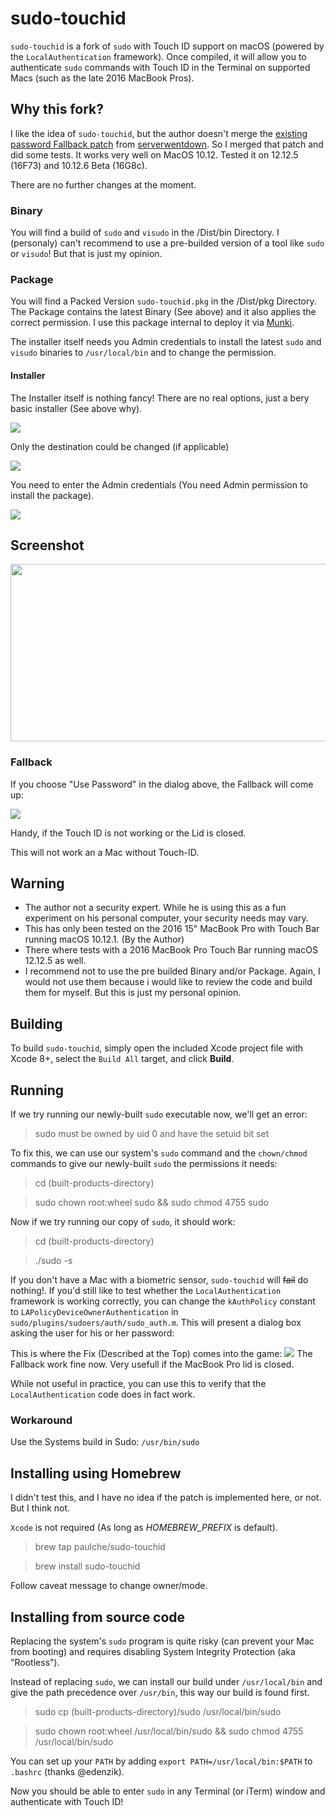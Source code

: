# sudo-touchid
`sudo-touchid` is a fork of `sudo` with Touch ID support on macOS (powered by the `LocalAuthentication` framework). Once compiled, it will allow you to authenticate `sudo` commands with Touch ID in the Terminal on supported Macs (such as the late 2016 MacBook Pros).

## Why this fork?

I like the idea of `sudo-touchid`, but the author doesn't merge the [existing password Fallback patch](https://github.com/mattrajca/sudo-touchid/pull/15) from [serverwentdown](https://github.com/serverwentdown).
So I merged that patch and did some tests. It works very well on MacOS 10.12. Tested it on 12.12.5 (16F73) and 10.12.6 Beta (16G8c).

There are no further changes at the moment.

### Binary

You will find a build of `sudo` and `visudo` in the /Dist/bin Directory.
I (personaly) can't recommend to use a pre-builded version of a tool like `sudo` or `visudo`!
But that is just my opinion.

### Package

You will find a Packed Version `sudo-touchid.pkg` in the /Dist/pkg Directory.
The Package contains the latest Binary (See above) and it also applies the correct permission.
I use this package internal to deploy it via [Munki](https://github.com/munki/munki/wiki).

The installer itself needs you Admin credentials to install the latest `sudo` and `visudo` binaries to `/usr/local/bin` and to change the permission.

#### Installer

The Installer itself is nothing fancy! There are no real options, just a bery basic installer (See above why).

<img src="images/installer1.png?raw=true" />

Only the destination could be changed (if applicable)

<img src="images/installer2.png?raw=true" />

You need to enter the Admin credentials (You need Admin permission to install the package).

<img src="images/installer3.png?raw=true" />

## Screenshot

<img src="images/Screenshot.png?raw=true" width=556 height=284 />

### Fallback

If you choose "Use Password" in the dialog above, the Fallback will come up:

<img src="images/auto_fallback.png?raw=true" />

Handy, if the Touch ID is not working or the Lid is closed.

This will not work an a Mac without Touch-ID.

## Warning

- The author not a security expert. While he is using this as a fun experiment on his personal computer, your security needs may vary.
- This has only been tested on the 2016 15" MacBook Pro with Touch Bar running macOS 10.12.1. (By the Author)
- There where tests with a 2016 MacBook Pro Touch Bar running macOS 12.12.5 as well.
- I recommend not to use the pre builded Binary and/or Package. Again, I would not use them because i would like to review the code and build them for myself. But this is just my personal opinion.

## Building

To build `sudo-touchid`, simply open the included Xcode project file with Xcode 8+, select the `Build All` target, and click **Build**.

## Running

If we try running our newly-built `sudo` executable now, we'll get an error:

> sudo must be owned by uid 0 and have the setuid bit set

To fix this, we can use our system's `sudo` command and the `chown/chmod` commands to give our newly-built `sudo` the permissions it needs:

> cd (built-products-directory)

> sudo chown root:wheel sudo && sudo chmod 4755 sudo

Now if we try running our copy of `sudo`, it should work:

> cd (built-products-directory)

> ./sudo -s

If you don't have a Mac with a biometric sensor, `sudo-touchid` will ~~fail~~ do nothing!. If you'd still like to test whether the `LocalAuthentication` framework is working correctly, you can change the `kAuthPolicy` constant to `LAPolicyDeviceOwnerAuthentication` in `sudo/plugins/sudoers/auth/sudo_auth.m`. This will present a dialog box asking the user for his or her password:

This is where the Fix (Described at the Top) comes into the game:
<img src="images/auto_fallback.png?raw=true" />
The Fallback work fine now. Very usefull if the MacBook Pro lid is closed.

While not useful in practice, you can use this to verify that the `LocalAuthentication` code does in fact work.

### Workaround
Use the Systems build in Sudo: `/usr/bin/sudo`

## Installing using Homebrew

I didn't test this, and I have no idea if the patch is implemented here, or not. But I think not.

`Xcode` is not required (As long as *HOMEBREW_PREFIX* is default).

> brew tap paulche/sudo-touchid

> brew install sudo-touchid

Follow caveat message to change owner/mode.

## Installing from source code

Replacing the system's `sudo` program is quite risky (can prevent your Mac from booting) and requires disabling System Integrity Protection (aka "Rootless").

Instead of replacing `sudo`, we can install our build under `/usr/local/bin` and give the path precedence over `/usr/bin`, this way our build is found first.

> sudo cp (built-products-directory)/sudo /usr/local/bin/sudo

> sudo chown root:wheel /usr/local/bin/sudo && sudo chmod 4755 /usr/local/bin/sudo

You can set up your `PATH` by adding `export PATH=/usr/local/bin:$PATH` to `.bashrc` (thanks @edenzik).

Now you should be able to enter `sudo` in any Terminal (or iTerm) window and authenticate with Touch ID!
